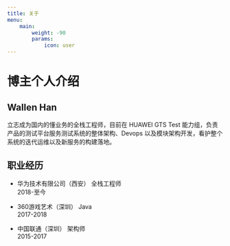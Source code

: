 ```yaml
---
title: 关于
menu:
    main: 
        weight: -90
        params:
            icon: user
---
```


# 博主个人介绍

## Wallen Han  
立志成为国内的懂业务的全栈工程师，目前在 HUAWEI GTS  Test 能力组，负责产品的测试平台服务测试系统的整体架构、Devops 以及模块架构开发，看护整个系统的迭代运维以及新服务的构建落地。  

## 职业经历
- 华为技术有限公司（西安） 全栈工程师  
2018-至今

- 360游戏艺术（深圳） Java  
2017-2018
  
- 中国联通（深圳） 架构师  
2015-2017
 
